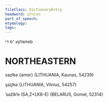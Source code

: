 ```yaml
---
fileClass: DictionaryEntry
headword: סאַזשלקע
part_of_speech: 
etymology: 
tags: 
---
```

סאַזשלקע
־ס
די

NORTHEASTERN
==============

sazlke  {amer} {LITHUANIA, Kaunas, 54239}

ᶊaʐlkə {LITHUANIA, Vilnius, 54257}

ˈsažlkʲe (SA,Z+LK8-E) {BELARUS, Gomel, 52314}